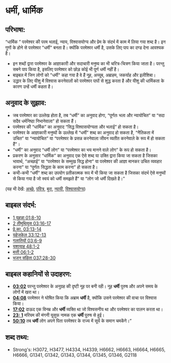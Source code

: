 # धर्मी, धार्मिक #

## परिभाषा: ##

“धार्मिक ” परमेश्वर की परम भलाई, न्याय, विश्वासयोग्य और प्रेम के संदर्भ में काम में लिया गया शब्द है। इन गुणों के होने से परमेश्वर "धर्मी" बनता है। क्योंकि परमेश्वर धर्मी है, उसके लिए पाप का दण्ड देना आवश्यक है।

* इन शब्दों द्वारा परमेश्वर के आज्ञाकारी और सदाचारी मनुष्य का भी चरित्र-चित्रण किया जाता है। परन्तु सबने पाप किया है, इसलिए परमेश्वर को छोड़ कोई भी पूर्ण धर्मी नहीं है।
* बाइबल में जिन लोगों को "धर्मी" कहा गया है वे हैं नूह, अय्यूब, अब्राहम, जकर्याह और इलीशिबा।
* उद्धार के लिए यीशु में विश्वास करनेवालों को परमेश्वर पापों से शुद्ध करता है और यीशु की धार्मिकता के कारण उन्हें धर्मी कहता है।

## अनुवाद के सुझाव: ##

* जब परमेश्वर का उल्लेख होता है, तब “धर्मी” का अनुवाद होगा, “पूर्णतः भला और न्यायोचित” या “सदा सदैव धर्मनिष्ठा निभानेवाला” हो सकता हैं।
* परमेश्वर की “धार्मिक” का अनुवाद “सिद्ध विश्वासयोग्यता और भलाई” हो सकता है।
* परमेश्वर के आज्ञाकारी मनुष्यों के उल्लेख में “धर्मी” शब्द का अनुवाद हो सकता है, “नैतिकता में उचित” या “न्यायोचित” या “परमेश्वर के प्रसन्न करनेवाला जीवन व्यतीत करनेवाले के रूप में हो सकता हैं”।
* “धर्मी” का अनुवाद “धर्मी लोग” या “परमेश्वर का भय मानने वाले लोग” के रूप हो सकता है।
* प्रकरण के अनुसार “धार्मिक” का अनुवाद एक ऐसे शब्द या उक्ति द्वारा किया जा सकता है जिसका भावार्थ, “अच्छाई” या “परमेश्वर के सम्मुख सिद्ध होना” या परमेश्वर की आज्ञा मानकर उचित व्यवहार करना” या “पूर्णतः सिद्धता के काम करना” हो सकता है। 
* कभी-कभी “धर्मी” शब्द का उपयोग प्रतीकात्मक रूप में भी किया जा सकता है जिसका संदर्भ ऐसे मनुष्यों से किया गया है जो स्वयं को धर्मी समझते हैं” या “लोग जो धर्मी दिखते है।”

(यह भी देखें: [अच्छे](../kt/good.md), [पवित्र](../kt/holy.md), [बुरा](../kt/evil.md), [न्यायी](../kt/justice.md), [विश्वासयोग्य](../kt/faithful.md))

## बाइबल संदर्भ: ##

* [1 यूहन्ना 01:8-10](rc://hi/tn/help/1jn/01/08)
* [2 तीमुथियुस 03:16-17](rc://hi/tn/help/2ti/03/16)
* [प्रे.का. 03:13-14](rc://hi/tn/help/act/03/13)
* [यहेजकेल 33:12-13](rc://hi/tn/help/ezk/33/12)
* [गलातियों 03:6-9](rc://hi/tn/help/gal/03/06)
* [यशायाह 48:1-2](rc://hi/tn/help/isa/48/01)
* [मत्ती 06:1-2](rc://hi/tn/help/mat/06/01)
* [भजन संहिता 037:28-30](rc://hi/tn/help/psa/037/028)

## बाइबल कहानियों से उदाहरण: ##

* __[03:02](rc://hi/tn/help/obs/03/02)__ परन्तु परमेश्वर के अनुग्रह की दृष्टी नूह पर बनी रही। नूह __धर्मी__ पुरुष और अपने समय के लोगों में खरा था।
* __[04:08](rc://hi/tn/help/obs/04/08)__ परमेश्वर ने घोषित किया कि अब्राम __धर्मी__ है, क्योंकि उसने परमेश्वर की वाचा पर विश्वास किया।
* __[17:02](rc://hi/tn/help/obs/17/02)__ दाऊद एक विनम्र और __धर्मी__ व्यक्ति था जो विश्वसनीय था और परमेश्वर का पालन करता था।
* __[23: 1](rc://hi/tn/help/obs/23/01)__ मरियम की मंगनी यूसुफ नामक एक __धर्मी__ पुरुष से हुई।
* __[50:10](rc://hi/tn/help/obs/50/10)__ तब __धर्मी__ लोग अपने पिता परमेश्वर के राज्य में सूर्य के समान चमकेंगे।”

## शब्द तथ्य: ##

* Strong's: H3072, H3477, H4334, H4339, H6662, H6663, H6664, H6665, H6666, G1341, G1342, G1343, G1344, G1345, G1346, G2118
